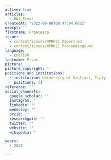 ```yaml
---
active: true
articles:
  - RN4_Ervas
createdAt: '2022-09-08T08:47:04.662Z'
exerpt: ''
firstname: Francesca
issue:
  - content/issues/WPRN21 Papers.md
  - content/issues/WPRN21 Proceedings.md
language:
  - English
lastname: Ervas
picture: ''
picture_copyright: ''
positions_and_institutions:
  - institution: University of Cagliari, Italy
    positions: []
reference: ''
social_channels:
  google_scholar: ''
  instagram: ''
  linkedin: ''
  mendeley: ''
  orcid: ''
  researchgate: ''
  twitter: ''
  website: ''
  wikipedia: ''

years:
  - 2022

---
```

